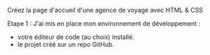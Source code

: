 Créez la page d'accueil d'une agence de voyage avec HTML & CSS

Etape 1 : J'ai mis en place mon environnement de développement :

- votre éditeur de code (au choix) installé.
- le projet créé sur un repo GitHub.
  

